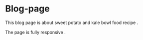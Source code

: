 # Blog-page

This blog page is about sweet potato and kale bowl food recipe .

The page is fully responsive .
